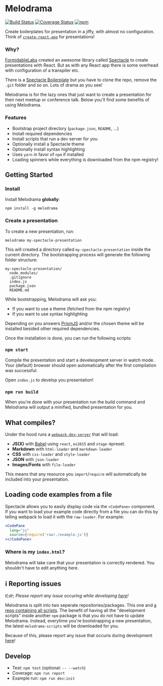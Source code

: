 # Melodrama

[![Build Status](https://img.shields.io/travis/sebald/melodrama/master.svg)](https://travis-ci.org/sebald/melodrama) [![Coverage Status](https://img.shields.io/coveralls/sebald/melodrama/master.svg)](https://coveralls.io/github/sebald/melodrama?branch=master) [![npm](https://img.shields.io/npm/v/melodrama.svg)](https://www.npmjs.com/package/melodrama)

Create boilerplates for presentation in a jiffy, with almost no configuration. Think of [`create-react-app`](https://github.com/facebookincubator/create-react-app) for presentations!

### Why?

[FormidableLabs](https://github.com/FormidableLabs) created an awesome library called [Spectacle](https://github.com/FormidableLabs/spectacle) to create presentations with React. But as with any React app there is some overhead with configuration of a transpiler etc.

There is a [Spectacle Boilerplate](https://github.com/FormidableLabs/spectacle-boilerplate/) but you have to clone the repo, remove the `.git` folder and so on. Lots of drama as you see!

Melodrama is for the lazy ones that just want to create a presentation for their next meetup or conference talk. Below you'll find some benefits of using Melodrama.

### Features

- Bootstrap project directory (`package.json`, `README`, ...)
- Install required dependencies
- Install scripts that run a dev server for you
- Optionally install a Spectacle theme
- Optionally install syntax highlighting
- Uses `yarn` in favor of `npm` if installed
- Loading spinners while everything is downloaded from the npm registry!

## Getting Started

### Install

Install Melodrama **globally**:

```
npm install -g melodrama
```

### Create a presentation

To create a new presentation, run:

```
melodrama my-spectacle-presentation
````

This will created a directory called `my-spectacle-presentation` inside the current directory. The bootstrapping process will generate the following folder structure:

```
my-spectacle-presentation/
  node_modules/
  .gitignore
  index.js
  package.json
  README.md
```

While bootstrapping, Melodrama will ask you:

- If you want to use a theme (fetched from the npm registry)
- If you want to use syntax highlighting

Depending on you answers [PrismJS](http://prismjs.com/) and/or the chosen theme will be installed besided other required dependencies.

Once the installation is done, you can run the following scripts:

### `npm start`

Compile the presentation and start a develeopment server in watch mode. Your (default) browser should open automatically after the first compilation was successful.

Open `index.js` to develop you presentation!

### `npm run build`

When you're done with your presentation run the build command and Melodrama will output a minified, bundled presentation for you.

## What compiles?

Under the hood runs a [`webpack-dev-server`](https://github.com/webpack/webpack-dev-server) that will load:

- **JS(X)** with [Babel](http://babeljs.io/) using `react`, `es2015` and `stage-0`preset.
- **Markdown** with `html-loader` and `markdown-loader`
- **CSS** with `css-loader` and `style-loader`
- **JSON** with `json-loader`
- **Images/Fonts** with `file-loader`

This means that any resource you `import`/`require` will automatically be included into your presentation.

## Loading code examples from a file

Spectacle allows you to easily display code via the `<CodePane>` component. If you want to load your example code directly from a file you can do this by telling webpack to load it with the `raw-loader`. For example:

```jsx
<CodePane
  lang="js"
  source={require('raw!./example.js')}
></CodePane>
```

### Where is my `index.html`?

Melodrama will take care that your presentation is correctly rendered. You shouldn't have to edit anything here.

## :information_source: Reporting issues

*tl;dr; Please report any issue occuring while developing [here](https://github.com/sebald/melodrama-scripts/issues)!*

Melodrama is split into two seperate repositories/packages. This one and [a repo containing all scripts](https://github.com/sebald/melodrama-scripts). The benefit of having all the "development scripts" inside another `npm` package is that you do not have to update Melodrama. Instead, everytime you're bootstrapping a new presentation, the latest `melodrama-scripts` will be downloaded for you.

Because of this, please report any issue that occuris during development [here](https://github.com/sebald/melodrama-scripts/issues)!

## Develop

- Test: `npm test` (optional: `-- --watch`)
- Coverage: `npm run report`
- Example run: `npm run dev:init`
